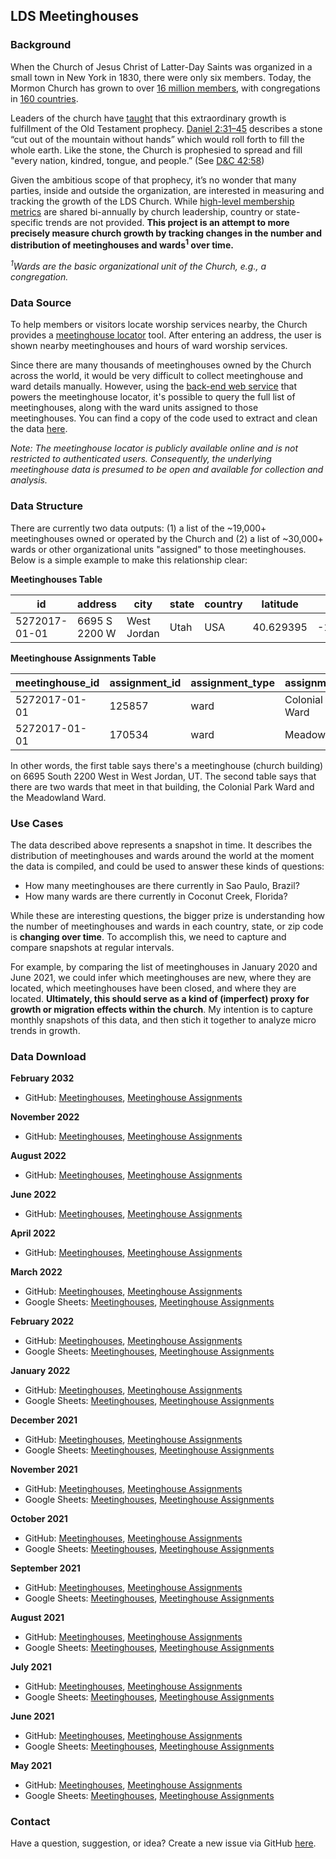 ## LDS Meetinghouses

### Background

When the Church of Jesus Christ of Latter-Day Saints was organized in a small town in New York in 1830, there were only six members. Today, the Mormon Church has grown to over [16 million members](https://www.sltrib.com/religion/2019/04/06/lds-church-tops-million/), with congregations in [160 countries](https://www.churchofjesuschrist.org/study/ensign/2005/01/news-of-the-church/church-growing-in-more-than-160-countries?lang=eng).

Leaders of the church have [taught](https://www.churchofjesuschrist.org/study/general-conference/2007/10/the-stone-cut-out-of-the-mountain?lang=eng) that this extraordinary growth is fulfillment of the Old Testament prophecy. [Daniel 2:31–45](https://www.churchofjesuschrist.org/study/scriptures/ot/dan/2?lang=eng) describes a stone “cut out of the mountain without hands” which would roll forth to fill the whole earth. Like the stone, the Church is prophesied to spread and fill "every nation, kindred, tongue, and people.” (See [D&C 42:58](https://abn.churchofjesuschrist.org/study/scriptures/dc-testament/dc/42?lang=eng))

Given the ambitious scope of that prophecy, it’s no wonder that many parties, inside and outside the organization, are interested in measuring and tracking the growth of the LDS Church. While [high-level membership metrics](https://newsroom.churchofjesuschrist.org/facts-and-statistics) are shared bi-annually by church leadership, country or state-specific trends are not provided. **This project is an attempt to more precisely measure church growth by tracking changes in the number and distribution of meetinghouses and wards<sup>1</sup> over time.**

*<sup>1</sup>Wards are the basic organizational unit of the Church, e.g., a congregation.*

### Data Source

To help members or visitors locate worship services nearby, the Church provides a [meetinghouse locator](https://www.churchofjesuschrist.org/maps/meetinghouses/@33.228243,-111.579049,14) tool. After entering an address, the user is shown nearby meetinghouses and hours of ward worship services. 

Since there are many thousands of meetinghouses owned by the Church across the world, it would be very difficult to collect meetinghouse and ward details manually. However, using the [back-end web service](https://ws.churchofjesuschrist.org/ws/maps/v1.0/services/) that powers the meetinghouse locator, it's possible to query the full list of meetinghouses, along with the ward units assigned to those meetinghouses. You can find a copy of the code used to extract and clean the data [here](https://github.com/erikgregorywebb/lds-meetinghouses/blob/main/scripts/base.R).

*Note: The meetinghouse locator is publicly available online and is not restricted to authenticated users. Consequently, the underlying meetinghouse data is presumed to be open and available for collection and analysis.*

### Data Structure

There are currently two data outputs: (1) a list of the ~19,000+ meetinghouses owned or operated by the Church and (2) a list of ~30,000+ wards or other organizational  units "assigned" to those meetinghouses. Below is a simple example to make this relationship clear:

**Meetinghouses Table**

| id  | address  | city | state | country | latitude | longitude |
| ------------- | ------------- | ------------- | ------------- | ------------- | ------------- | ------------- |
| 5272017-01-01  | 6695 S 2200 W | West Jordan | Utah | USA | 40.629395  | -111.9480540 |

**Meetinghouse Assignments Table**

| meetinghouse_id  | assignment_id | assignment_type  | assignment_name |
| ------------- | ------------- | ------------- | ------------- |
| 5272017-01-01  | 125857  | ward  | Colonial Park Ward  |
| 5272017-01-01  | 170534  | ward  | Meadowland Ward  |

In other words, the first table says there's a meetinghouse (church building) on 6695 South 2200 West in West Jordan, UT. The second table says that there are two wards that meet in that building, the Colonial Park Ward and the Meadowland Ward.

### Use Cases

The data described above represents a snapshot in time. It describes the distribution of meetinghouses and wards around the world at the moment the data is compiled, and could be used to answer these kinds of questions:
- How many meetinghouses are there currently in Sao Paulo, Brazil?
- How many wards are there currently in Coconut Creek, Florida?

While these are interesting questions, the bigger prize is understanding how the number of meetinghouses and wards in each country, state, or zip code is **changing over time**. To accomplish  this, we need to capture and compare snapshots at regular intervals. 

For example, by comparing the list of meetinghouses in January 2020 and June 2021, we could infer which meetinghouses are new, where they are located, which meetinghouses have been closed, and where they are located. **Ultimately, this should serve as a kind of (imperfect) proxy for growth or migration effects within the church**. My intention is to capture monthly snapshots of this data, and then stich it together to analyze micro trends in growth.

### Data Download

**February 2032**
* GitHub: [Meetinghouses](https://github.com/erikgregorywebb/lds-meetinghouses/blob/main/data/lds_meetinghouses_20230217.csv), [Meetinghouse Assignments](https://github.com/erikgregorywebb/lds-meetinghouses/blob/main/data/lds_meetinghouse_assignments_20230217.csv)

**November 2022**
* GitHub: [Meetinghouses](https://github.com/erikgregorywebb/lds-meetinghouses/blob/main/data/lds_meetinghouses_20221112.csv), [Meetinghouse Assignments](https://github.com/erikgregorywebb/lds-meetinghouses/blob/main/data/lds_meetinghouse_assignments_20221112.csv)

**August 2022**
* GitHub: [Meetinghouses](https://github.com/erikgregorywebb/lds-meetinghouses/blob/main/data/lds_meetinghouses_20220823.csv), [Meetinghouse Assignments](https://github.com/erikgregorywebb/lds-meetinghouses/blob/main/data/lds_meetinghouse_assignments_20220823.csv)

**June 2022**
* GitHub: [Meetinghouses](https://github.com/erikgregorywebb/lds-meetinghouses/blob/main/data/lds_meetinghouses_20220605.csv), [Meetinghouse Assignments](https://github.com/erikgregorywebb/lds-meetinghouses/blob/main/data/lds_meetinghouse_assignments_20220605.csv)

**April 2022**
* GitHub: [Meetinghouses](https://github.com/erikgregorywebb/lds-meetinghouses/blob/main/data/lds_meetinghouses_20220409.csv), [Meetinghouse Assignments](https://github.com/erikgregorywebb/lds-meetinghouses/blob/main/data/lds_meetinghouse_assignments_20220409.csv)

**March 2022**
* GitHub: [Meetinghouses](https://github.com/erikgregorywebb/lds-meetinghouses/blob/main/data/lds_meetinghouses_20220304.csv), [Meetinghouse Assignments](https://github.com/erikgregorywebb/lds-meetinghouses/blob/main/data/lds_meetinghouse_assignments_20220304.csv)
* Google Sheets: [Meetinghouses](https://docs.google.com/spreadsheets/d/1DHc8GZNxrraKHdJ4VCa2Brk_J88sxjfTD01JM73LjcA/edit?usp=sharing), [Meetinghouse Assignments](https://docs.google.com/spreadsheets/d/1td_h63QkoC1O4MnjdznCmpZUU6TSj6GhOXldX7y29wA/edit?usp=sharing)

**February 2022**
* GitHub: [Meetinghouses](https://github.com/erikgregorywebb/lds-meetinghouses/blob/main/data/lds_meetinghouses_20220205.csv), [Meetinghouse Assignments](https://github.com/erikgregorywebb/lds-meetinghouses/blob/main/data/lds_meetinghouse_assignments_20220205.csv)
* Google Sheets: [Meetinghouses](https://docs.google.com/spreadsheets/d/1blY92LJa6ibQKZmJ1sei-nfAT0rOqx0GIecvZ3Hb1P0/edit?usp=sharing), [Meetinghouse Assignments](https://docs.google.com/spreadsheets/d/19nZicZIKN3uTC25k8prgYxR1J3ZYSHlBCgId9wRBeZ8/edit?usp=sharing)

**January 2022**
* GitHub: [Meetinghouses](https://github.com/erikgregorywebb/lds-meetinghouses/blob/main/data/lds_meetinghouses_20220109.csv), [Meetinghouse Assignments](https://github.com/erikgregorywebb/lds-meetinghouses/blob/main/data/lds_meetinghouse_assignments_20220109.csv)
* Google Sheets: [Meetinghouses](https://docs.google.com/spreadsheets/d/1G9QJoOmYbSOijOqJN406uEaufjNmaAXML5kfftQEh0k/edit?usp=sharing), [Meetinghouse Assignments](https://docs.google.com/spreadsheets/d/1rn8aROLWWEm6esvASh0IvvK6ybbACVcIHsa0t0xAjpM/edit?usp=sharing)

**December 2021**
* GitHub: [Meetinghouses](https://github.com/erikgregorywebb/lds-meetinghouses/blob/main/data/lds_meetinghouses_20211207.csv), [Meetinghouse Assignments](https://github.com/erikgregorywebb/lds-meetinghouses/blob/main/data/lds_meetinghouse_assignments_20211207.csv)
* Google Sheets: [Meetinghouses](https://docs.google.com/spreadsheets/d/1mNrPM-swpZEtel9sSKdqSesb_I7jt1qa1ad6r7J_sOs/edit?usp=sharing), [Meetinghouse Assignments](https://docs.google.com/spreadsheets/d/1G_-4XyFLIKxdc48-23SJBzuv5eBD1JNLSi-wvqeXSwk/edit?usp=sharing)

**November 2021**
* GitHub: [Meetinghouses](https://github.com/erikgregorywebb/lds-meetinghouses/blob/main/data/lds_meetinghouses_20211106.csv), [Meetinghouse Assignments](https://github.com/erikgregorywebb/lds-meetinghouses/blob/main/data/lds_meetinghouse_assignments_20211106.csv)
* Google Sheets: [Meetinghouses](https://docs.google.com/spreadsheets/d/1rsF2YnA4HZCCi2N9yHowkcMXafOuwrU_X-n6umjEwZc/edit?usp=sharing), [Meetinghouse Assignments](https://docs.google.com/spreadsheets/d/16Y45LDdf_QUStTHpUhiJRsxH8FpPZ2jZ_y916OCu3qY/edit?usp=sharing)

**October 2021**
* GitHub: [Meetinghouses](https://github.com/erikgregorywebb/lds-meetinghouses/blob/main/data/lds_meetinghouses_20211003.csv), [Meetinghouse Assignments](https://github.com/erikgregorywebb/lds-meetinghouses/blob/main/data/lds_meetinghouse_assignments_20211003.csv)
* Google Sheets: [Meetinghouses](https://docs.google.com/spreadsheets/d/1NEMh8kztuQRP-uh-BEBHexuJPcxF4adKuk15_ErAXp4/edit?usp=sharing), [Meetinghouse Assignments](https://docs.google.com/spreadsheets/d/1FgdBqGhNr-CFjfWCkjkJtivGfTSxCjpOCkU5eAEh0GI/edit?usp=sharing)

**September 2021**
* GitHub: [Meetinghouses](https://github.com/erikgregorywebb/lds-meetinghouses/blob/main/data/lds_meetinghouses_20210906.csv), [Meetinghouse Assignments](https://github.com/erikgregorywebb/lds-meetinghouses/blob/main/data/lds_meetinghouse_assignments_20210906.csv)
* Google Sheets: [Meetinghouses](https://docs.google.com/spreadsheets/d/1eRofc0z7ylnRzE3dYT2A5YWekeeogC5u2IwMpbJZH00/edit?usp=sharing), [Meetinghouse Assignments](https://docs.google.com/spreadsheets/d/1ZkszGYuxmO-jILyCcpTI3V2p-863immtFlEOb8ahAKk/edit?usp=sharing)

**August 2021**
* GitHub: [Meetinghouses](https://github.com/erikgregorywebb/lds-meetinghouses/blob/main/data/lds_meetinghouses_20210807.csv), [Meetinghouse Assignments](https://github.com/erikgregorywebb/lds-meetinghouses/blob/main/data/lds_meetinghouse_assignments_20210807.csv)
* Google Sheets: [Meetinghouses](https://docs.google.com/spreadsheets/d/1SSMOVpdTL-2jhMkrXfpT_s1tURePHY6-J38eVAX99m0/edit?usp=sharing), [Meetinghouse Assignments](https://docs.google.com/spreadsheets/d/1ffqjpb3Fis0-u_IMNkOqT1HOgIztkcsLpPqFqc9Y1p8/edit?usp=sharing)

**July 2021**
* GitHub: [Meetinghouses](https://github.com/erikgregorywebb/lds-meetinghouses/blob/main/data/lds_meetinghouses_20210701.csv), [Meetinghouse Assignments](https://github.com/erikgregorywebb/lds-meetinghouses/blob/main/data/lds_meetinghouse_assignments_20210701.csv)
* Google Sheets: [Meetinghouses](https://docs.google.com/spreadsheets/d/1PPo58Za5ClyQsD-7oYzJm0BNugadML9KSm_BTxs65q0/edit?usp=sharing), [Meetinghouse Assignments](https://docs.google.com/spreadsheets/d/1ZZMJpcaIge_bt41VYKt17ewmc-jKOFyx5OkwqmMwe_g/edit?usp=sharing)

**June 2021**
* GitHub: [Meetinghouses](https://github.com/erikgregorywebb/lds-meetinghouses/blob/main/data/lds_meetinghouses_20210603.csv), [Meetinghouse Assignments](https://github.com/erikgregorywebb/lds-meetinghouses/blob/main/data/lds_meetinghouse_assignments_20210603.csv)
* Google Sheets: [Meetinghouses](https://docs.google.com/spreadsheets/d/1ua97D3cL1RZ3_6mE4OUfkbvdeMp-8ZcfYmjJ3pU52Y4/edit?usp=sharing), [Meetinghouse Assignments](https://docs.google.com/spreadsheets/d/179tEEsgPUiyXFXLqv1SkF09EX7oqye8H_3eZH5t8RzM/edit?usp=sharing)

**May 2021**
* GitHub: [Meetinghouses](https://github.com/erikgregorywebb/lds-meetinghouses/blob/main/data/lds_meetinghouses_20210524.csv), [Meetinghouse Assignments](https://github.com/erikgregorywebb/lds-meetinghouses/blob/main/data/lds_meetinghouse_assignments_20210524.csv)
* Google Sheets: [Meetinghouses](https://docs.google.com/spreadsheets/d/1BVAemCRIGMwNJKTXQwULsy2PKwKw_3Kz3pafLgJnKXA/edit?usp=sharing), [Meetinghouse Assignments](https://docs.google.com/spreadsheets/d/1b1IAlPZakj3BVrmU39G56jogTtPLQPFLBwO6lmcij4U/edit?usp=sharing)

### Contact

Have a question, suggestion, or idea? Create a new issue via GitHub [here](https://github.com/erikgregorywebb/lds-meetinghouses/issues/new).
